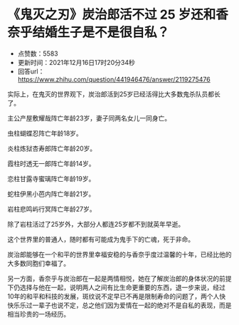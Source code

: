 # 《鬼灭之刃》炭治郎活不过 25 岁还和香奈乎结婚生子是不是很自私？
- 点赞数：5583
- 更新时间：2021年12月16日17时20分34秒
- 回答url：https://www.zhihu.com/question/441946476/answer/2119275476
<body>
 <p data-pid="W7XijVEq">实际上，在鬼灭的世界观下，炭治郎活到25岁已经活得比大多数鬼杀队员都长了。</p>
 <p data-pid="_Atp373D">主公产屋敷耀哉阵亡年龄23岁，妻子同两名女儿一同身亡。</p>
 <p data-pid="jig-dARz">虫柱蝴蝶忍阵亡年龄18岁。</p>
 <p data-pid="2NAVl9CU">炎柱炼狱杏寿郎阵亡年龄20岁。</p>
 <p data-pid="wSw3jCr3">霞柱时透无一郎阵亡年龄14岁。</p>
 <p data-pid="vbM7tDrV">恋柱甘露寺蜜璃阵亡年龄19岁。</p>
 <p data-pid="Dusip9Gk">蛇柱伊黑小芭内阵亡年龄21岁。</p>
 <p data-pid="uLRSU4PH">岩柱悲鸣屿行冥阵亡年龄27岁。</p>
 <p data-pid="g59-ldWH">除了岩柱活过了25岁外，大部分人都连25岁都不到就英年早逝。</p>
 <p data-pid="Nm4ija6l">这个世界里的普通人，随时都有可能成为鬼手下的亡魂，死于非命。</p>
 <p data-pid="TjyGjEZ5">炭治郎能够在一个和平的世界里幸福安稳的与香奈乎度过温馨的十年，已经比他的大多数同胞们幸福了。</p>
 <p data-pid="0t93hjJt">另一方面，香奈乎与炭治郎在一起是两情相悦，她在了解炭治郎的身体状况的前提下仍选择与他在一起，说明两人之间有比生命更重要的东西，退一步来说，经过10年的和平和科技的发展，斑纹说不定早已不再是限制寿命的问题了，两个人快快乐乐过一辈子也说不定，总之他们因为爱情在一起的绝对不是自私的表现，而是相当珍贵的一场经历。</p>
</body>